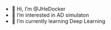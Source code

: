 - 👋 Hi, I’m @JHeDocker
- 👀 I’m interested in AD simulaton
- 🌱 I’m currently learning Deep Learning


<!---
JHeDocker/JHeDocker is a ✨ special ✨ repository because its `README.md` (this file) appears on your GitHub profile.
You can click the Preview link to take a look at your changes.
--->
